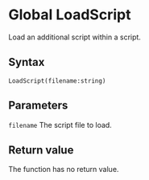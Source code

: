 # Global LoadScript
Load an additional script within a script.

## Syntax
```
LoadScript(filename:string)
```

## Parameters
```filename``` The script file to load.

## Return value
The function has no return value.
